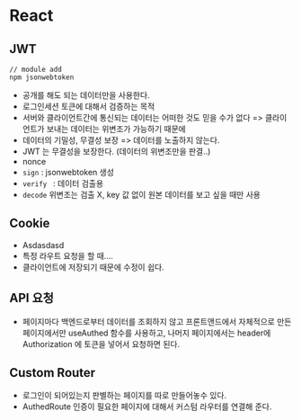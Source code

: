 # React



## JWT

~~~shell
// module add
npm jsonwebtoken
~~~

- 공개를 해도 되는 데이터만을 사용한다.
- 로그인세션 토큰에 대해서 검증하는 목적
- 서버와 클라이언트간에 통신되는 데이터는 어떠한 것도 믿을 수가 없다 => 클라이언트가 보내는 데이터는 위변조가 가능하기 때문에
- 데이터의 기밀성, 무결성 보장 => 데이터를 노출하지 않는다.
- JWT 는 무결성을 보장한다. (데이터의 위변조만을 판결..)
- nonce
- `sign` : jsonwebtoken 생성
-  `verify ` : 데이터 검출용
- `decode` 위변조는 검출 X, key 값 없이 원본 데이터를 보고 싶을 때만 사용

## Cookie

- Asdasdasd
- 특정 라우트 요청을 할 때....
- 클라이언트에 저장되기 때문에 수정이 쉽다.

## API 요청

- 페이지마다 백엔드로부터 데이터를 조회하지 않고 프론트앤드에서 자체적으로 만든 페이지에서만 useAuthed 함수를 사용하고, 나머지 페이지에서는 header에 Authorization 에 토큰을 넣어서 요청하면 된다.

## Custom Router

- 로그인이 되어있는지 판별하는 페이지를 따로 만들어놓수 있다.
- AuthedRoute 인증이 필요한 페이지에 대해서 커스텀 라우터를 연결해 준다.